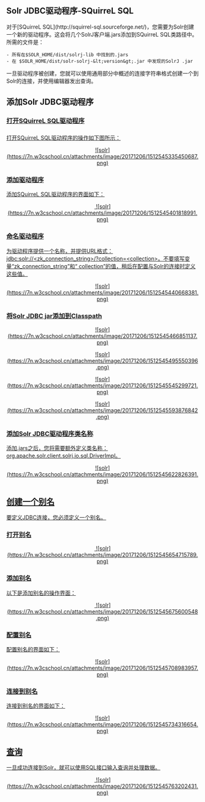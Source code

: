 ## Solr JDBC驱动程序-SQuirreL SQL 
<div class="content-intro view-box ">对于[SQuirreL SQL](http://squirrel-sql.sourceforge.net/)，您需要为Solr创建一个新的驱动程序。这会将几个SolrJ客户端.jars添加到SQuirreL SQL类路径中。所需的文件是：  
  

    - 所有在$SOLR_HOME/dist/solrj-lib 中找到的.jars
    - 在 $SOLR_HOME/dist/solr-solrj-&lt;version&gt;.jar 中发现的SolrJ .jar

一旦驱动程序被创建，您就可以使用通用部分中概述的连接字符串格式创建一个到Solr的连接，并使用编辑器发出查询。  

## 添加Solr JDBC驱动程序<a href="http://lucene.apache.org/solr/guide/7_0/solr-jdbc-squirrel-sql.html#add-solr-jdbc-driver"/>

### 打开SQuirreL SQL驱动程序

### <a href="http://lucene.apache.org/solr/guide/7_0/solr-jdbc-squirrel-sql.html#open-drivers"/>

打开SQuirreL SQL驱动程序的操作如下图所示：  
<p style="text-align: center; ">![solr](https://7n.w3cschool.cn/attachments/image/20171206/1512545335450687.png)  
  

### 添加驱动程序<a href="http://lucene.apache.org/solr/guide/7_0/solr-jdbc-squirrel-sql.html#add-driver"/>

添加SQuirreL SQL驱动程序的界面如下：  
<p style="text-align: center; "> ![solr](https://7n.w3cschool.cn/attachments/image/20171206/1512545401818991.png)  

### 命名驱动程序<a href="http://lucene.apache.org/solr/guide/7_0/solr-jdbc-squirrel-sql.html#name-the-driver"/>

为驱动程序提供一个名称，并提供URL格式：jdbc:solr://&lt;zk_connection_string&gt;/?collection=&lt;collection&gt;。不要填写变量“zk_connection_string”和“ collection”的值，稍后在配置与Solr的连接时定义这些值。  
<p style="text-align: center; ">![solr](https://7n.w3cschool.cn/attachments/image/20171206/1512545440668381.png)
  

### 将Solr JDBC jar添加到Classpath<a href="http://lucene.apache.org/solr/guide/7_0/solr-jdbc-squirrel-sql.html#add-solr-jdbc-jars-to-classpath"/>

<p style="text-align: center;">![solr](https://7n.w3cschool.cn/attachments/image/20171206/1512545466851137.png)
  
<p style="text-align: center;">![solr](https://7n.w3cschool.cn/attachments/image/20171206/1512545495550396.png)
  
<p style="text-align: center;">![solr](https://7n.w3cschool.cn/attachments/image/20171206/1512545545299721.png)
  
<p style="text-align: center; ">![solr](https://7n.w3cschool.cn/attachments/image/20171206/1512545593876842.png)  
  

### 添加Solr JDBC驱动程序类名称<a href="http://lucene.apache.org/solr/guide/7_0/solr-jdbc-squirrel-sql.html#add-the-solr-jdbc-driver-class-name"/>

添加.jars之后，您将需要额外定义类名称：org.apache.solr.client.solrj.io.sql.DriverImpl。  
<p style="text-align: center; ">![solr](https://7n.w3cschool.cn/attachments/image/20171206/1512545622826391.png)
  

## 创建一个别名<a href="http://lucene.apache.org/solr/guide/7_0/solr-jdbc-squirrel-sql.html#create-an-alias"/>

要定义JDBC连接，您必须定义一个别名。  

### 打开别名<a href="http://lucene.apache.org/solr/guide/7_0/solr-jdbc-squirrel-sql.html#open-aliases"/>

<p style="text-align: center; "> ![solr](https://7n.w3cschool.cn/attachments/image/20171206/1512545654715789.png)  

### 添加别名<a href="http://lucene.apache.org/solr/guide/7_0/solr-jdbc-squirrel-sql.html#add-an-alias"/>

<p style="text-align: left;">以下是添加别名的操作界面：  
<p style="text-align: center; "> ![solr](https://7n.w3cschool.cn/attachments/image/20171206/1512545675600548.png)  

### 配置别名<a href="http://lucene.apache.org/solr/guide/7_0/solr-jdbc-squirrel-sql.html#configure-the-alias"/>

<p style="text-align: left;">配置别名的界面如下：  
<p style="text-align: center; ">![solr](https://7n.w3cschool.cn/attachments/image/20171206/1512545708983957.png)
  

### 连接到别名<a href="http://lucene.apache.org/solr/guide/7_0/solr-jdbc-squirrel-sql.html#connect-to-the-alias"/>

<p style="text-align: left;">连接到别名的界面如下：  
<p style="text-align: center; ">![solr](https://7n.w3cschool.cn/attachments/image/20171206/1512545734316654.png)
  

## 查询<a href="http://lucene.apache.org/solr/guide/7_0/solr-jdbc-squirrel-sql.html#querying"/>

一旦成功连接到Solr，就可以使用SQL接口输入查询并处理数据。  
<p style="text-align: center; "> ![solr](https://7n.w3cschool.cn/attachments/image/20171206/1512545763202431.png)  
